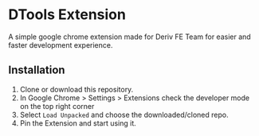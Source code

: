 # DTools Extension

A simple google chrome extension made for Deriv FE Team for easier and faster development experience.

## Installation

1. Clone or download this repository.
2. In Google Chrome > Settings > Extensions check the developer mode on the top right corner
3. Select `Load Unpacked` and choose the downloaded/cloned repo.
4. Pin the Extension and start using it.

